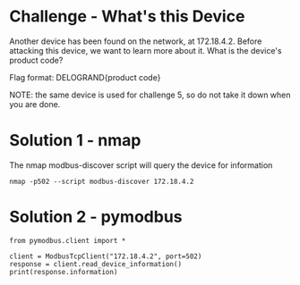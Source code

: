 # Challenge - What's this Device
Another device has been found on the network, at 172.18.4.2. Before attacking this device, we want to learn more about it. What is the device's product code?

Flag format: DELOGRAND{product code}

NOTE: the same device is used for challenge 5, so do not take it down when you are done.

# Solution 1 - nmap
The nmap modbus-discover script will query the device for information
```
nmap -p502 --script modbus-discover 172.18.4.2
```

# Solution 2 - pymodbus
```
from pymodbus.client import *

client = ModbusTcpClient("172.18.4.2", port=502)
response = client.read_device_information()
print(response.information)
```